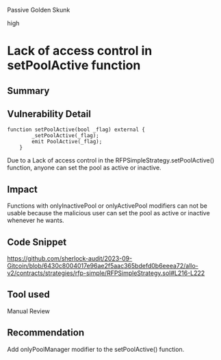 Passive Golden Skunk

high

# Lack of access control in setPoolActive function
## Summary

## Vulnerability Detail
```solidity
function setPoolActive(bool _flag) external { 
        _setPoolActive(_flag);
        emit PoolActive(_flag);
    }
```
Due to a Lack of access control in the RFPSimpleStrategy.setPoolActive() function, anyone can set the pool as active or inactive.
## Impact
Functions with onlyInactivePool or onlyActivePool modifiers can not be usable because the malicious user can set the pool as active or inactive whenever he wants.
## Code Snippet
https://github.com/sherlock-audit/2023-09-Gitcoin/blob/6430c8004017e96ae2f5aac365bdefd0b6eeea72/allo-v2/contracts/strategies/rfp-simple/RFPSimpleStrategy.sol#L216-L222
## Tool used

Manual Review

## Recommendation
Add onlyPoolManager modifier to the setPoolActive() function.